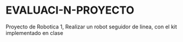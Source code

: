# EVALUACI-N-PROYECTO
Proyecto de Robotica 1, Realizar un robot seguidor de linea, con el kit implementado en clase
